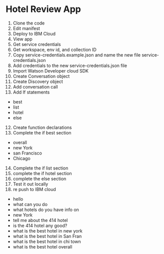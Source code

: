 # Hotel Review App

1. Clone the code
2. Edit manifest
3. Deploy to IBM Cloud
4. View app
4. Get service credentials
6. Get workspace, env id, and collection ID
5. Copy service-credentials.example.json and name the new file service-credentials.json
6. Add credentials to the new service-credentials.json file
7. Import Watson Developer cloud SDK
8. Create Conversation object
9. Create Discovery object
10. Add conversation call 
11. Add If statements
  - best
  - list
  - hotel
  - else
12. Create function declarations
13. Complete the if best section
  - overall
  - new York
  - san Francisco
  - Chicago
14. Complete the if list section
15. complete the if hotel section
16. complete the else section
17. Test it out locally
18. re push to IBM cloud
  - hello
  - what can you do
  - what hotels do you have info on
  - new York
  - tell me about the 414 hotel
  - is the 414 hotel any good?
  - what is the best hotel in new york
  - what is the best hotel in San Fran
  - what is the best hotel in chi town
  - what is the best hotel overall
